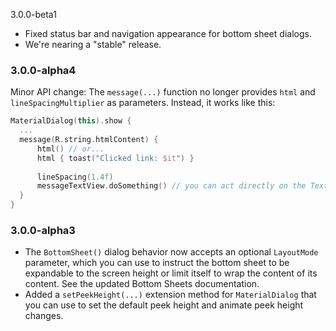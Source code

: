 3.0.0-beta1

* Fixed status bar and navigation appearance for bottom sheet dialogs.
* We're nearing a "stable" release.

### 3.0.0-alpha4

Minor API change: The `message(...)` function no longer provides `html` and `lineSpacingMultiplier` 
as parameters. Instead, it works like this:

```kotlin
MaterialDialog(this).show {
  ...
  message(R.string.htmlContent) {
      html() // or...
      html { toast("Clicked link: $it") }
      
      lineSpacing(1.4f)
      messageTextView.doSomething() // you can act directly on the TextView
  }
}
```

### 3.0.0-alpha3

* The `BottomSheet()` dialog behavior now accepts an optional `LayoutMode` parameter, which you can use 
to instruct the bottom sheet to be expandable to the screen height or limit itself to wrap the content 
of its content. See the updated Bottom Sheets documentation.
* Added a `setPeekHeight(...)` extension method for `MaterialDialog` that you can use to set the 
default peek height and animate peek height changes.